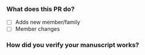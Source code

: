 ### What does this PR do?

<!-- **Please explain what your changes do**, example: -->

<!--

This PR optimizes the family tree platform's interface, simplifying the submission process which enhances the overall experience for all family members.

-->

- [ ] Adds new member/family
- [ ] Member changes

### How did you verify your manuscript works?

<!-- 

Please provide ID or name of the user including in which URL it is located. 

-->
